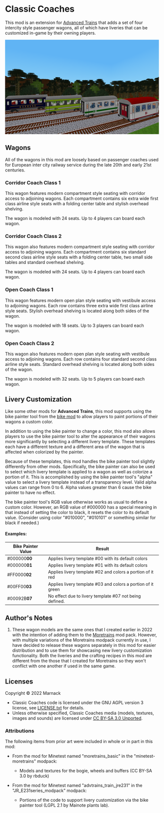 # Classic Coaches

This mod is an extension for [Advanced Trains](https://content.minetest.net/packages/orwell/advtrains/) that adds a set of four intercity style passenger wagons, all of which have liveries that can be customized in-game by their owning players.

![](screenshot.png)

## Wagons

All of the wagons in this mod are loosely based on passenger coaches used for European inter city railway service during the late 20th and early 21st centuries.

### Corridor Coach Class 1

This wagon features modern compartment style seating with corridor access to adjoining wagons.  Each compartment contains six extra wide first class airline style seats with a folding center table and stylish overhead shelving.

The wagon is modeled with 24 seats.  Up to 4 players can board each wagon.

### Corridor Coach Class 2

This wagon also features modern compartment style seating with corridor access to adjoining wagons.  Each compartment contains six standard second class airline style seats with a folding center table, two small side tables and standard overhead shelving. 

The wagon is modeled with 24 seats.  Up to 4 players can board each wagon.

### Open Coach Class 1

This wagon features modern open plan style seating with vestibule access to adjoining wagons.  Each row contains three extra wide first class airline style seats.  Stylish overhead shelving is located along both sides of the wagon.

The wagon is modeled with 18 seats.  Up to 3 players can board each wagon.

### Open Coach Class 2

This wagon also features modern open plan style seating with vestibule access to adjoining wagons.  Each row contains four standard second class airline style seats.  Standard overhead shelving is located along both sides of the wagon.

The wagon is modeled with 32 seats.  Up to 5 players can board each wagon.

## Livery Customization

Like some other mods for **Advanced Trains**, this mod supports using the bike painter tool from the [bike mod](https://content.minetest.net/packages/Hume2/bike/) to allow players to paint portions of their wagons a custom color.

In addition to using the bike painter to change a color, this mod also allows players to use the bike painter tool to alter the appearance of their wagons  more significantly by selecting a different livery template.  These templates   each have a different texture and a different area of the wagon that is affected when colorized by the painter.

Because of these templates, this mod handles the bike painter tool slightly differently from other mods.  Specifically, the bike painter can also be used to select which livery template is applied to a wagon as well as colorize a portion of it. This is accomplished by using the bike painter tool's "alpha" value to select a livery template instead of a transparency level. Valid alpha values can range from 0 to 6.  Alpha values greater than 6 cause the bike painter to have no effect.

The bike painter tool's RGB value otherwise works as usual to define a custom color.  However, an RGB value of #000000 has a special meaning in that instead of setting the color to black, it resets the color to its default value.  (Consider using color "#010000", "#010101" or something similar for black if needed.)

#### Examples:

Bike Painter Value|Result
---|---
#000000**00**|Applies livery template #00 with its default colors
#000000**01**|Applies livery template #01 with its default colors
#FF0000**02**|Applies livery template #02 and colors a portion of it red 
#00FF00**03**|Applies livery template #03 and colors a portion of it green 
#00092B**07**|No effect due to livery template #07 not being defined.


## Author's Notes

1) These wagon models are the same ones that I created earlier in 2022 with the intention of adding them to the [Moretrains](https://content.minetest.net/packages/gpcf/moretrains/) mod pack.  However, with multiple variations of the Moretrains modpack currently in use, I have decided to release these wagons separately in this mod for easier distribution and to use them for showcasing new livery customization functionality.  Both the liveries and the crafting recipes in this mod are different from the those that I created for Moretrains so they won't conflict with one another if used in the same game.

## Licenses

Copyright © 2022 Marnack

- Classic Coaches code is licensed under the GNU AGPL version 3 license, see [LICENSE.txt](LICENSE.txt) for details.
- Unless otherwise specified, Classic Coaches media (models, textures, images  and sounds) are licensed under [CC BY-SA 3.0 Unported](https://creativecommons.org/licenses/by-sa/3.0/).

### Attributions

The following items from prior art were included in whole or in part in this mod:

- From the mod for Minetest named "moretrains_basic" in the "minetest-moretrains" modpack:
	- Models and textures for the bogie, wheels and buffers (CC BY-SA 3.0 by rbduck)

- From the mod for Minetest named "advtrains_train_jre231" in the "JR_E231series_modpack" modpack:
	- Portions of the code to support livery customization via the bike painter tool (LGPL 2.1 by Mainote plants lab).
